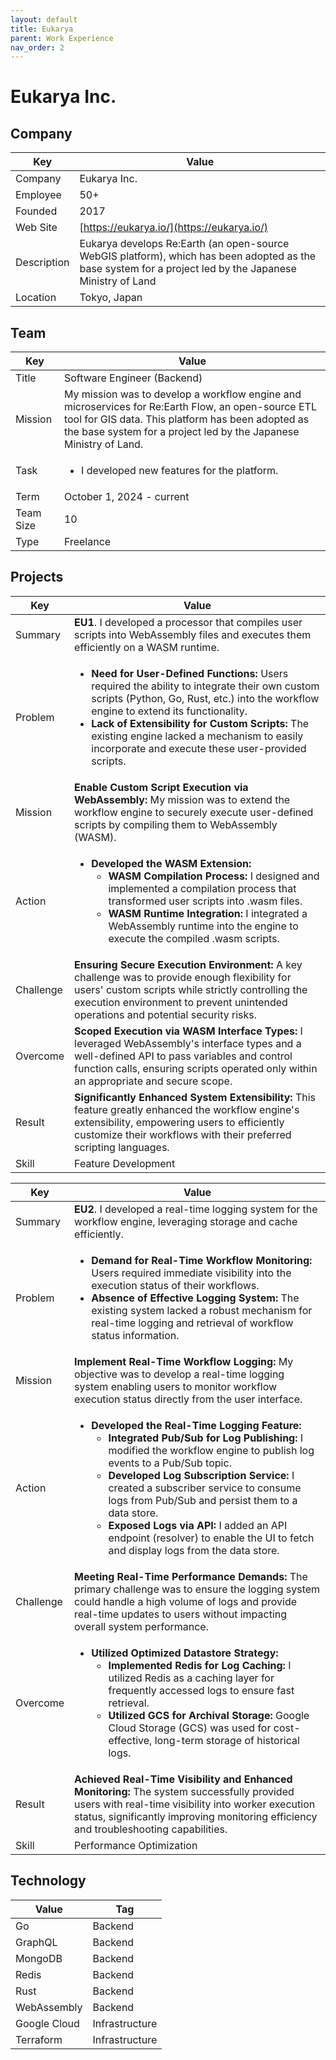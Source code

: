 ```yaml
---
layout: default
title: Eukarya
parent: Work Experience
nav_order: 2
---
```


# Eukarya Inc.

## Company

| Key         | Value                                                                                                                                                           |
| ----------- | --------------------------------------------------------------------------------------------------------------------------------------------------------------- |
| Company     | Eukarya Inc.                                                                                                                                                    |
| Employee    | 50+                                                                                                                                                             |
| Founded     | 2017                                                                                                                                                            |
| Web Site    | [https://eukarya.io/](https://eukarya.io/)                                                                                                              |
| Description | Eukarya develops Re:Earth (an open-source WebGIS platform), which has been adopted as the base system for a project led by the Japanese Ministry of Land |
| Location    | Tokyo, Japan                                                                                                                                                    |

## Team

<table>
  <thead>
    <tr>
      <th>Key</th>
      <th>Value</th>
    </tr>
  </thead>
  <tbody>
    <tr>
      <td>Title</td>
      <td>Software Engineer (Backend)</td>
    </tr>
    <tr>
      <td>Mission</td>
      <td>My mission was to develop a workflow engine and microservices for Re:Earth Flow, an open-source ETL tool for GIS data. This platform has been adopted as the base system for a project led by the Japanese Ministry of Land.</td>
    </tr>
    <tr>
      <td>Task</td>
      <td><ul><li>I developed new features for the platform.</li></ul></td>
    </tr>
    <tr>
      <td>Term</td>
      <td>October 1, 2024 - current</td>
    </tr>
    <tr>
      <td>Team Size</td>
      <td>10</td>
    </tr>
    <tr>
      <td>Type</td>
      <td>Freelance</td>
    </tr>
  </tbody>
</table>

## Projects

<table>
  <thead>
    <tr>
      <th>Key</th>
      <th>Value</th>
    </tr>
  </thead>
  <tbody>
    <tr>
      <td>Summary</td>
      <td><strong>EU1</strong>. I developed a processor that compiles user scripts into WebAssembly files and executes them efficiently on a WASM runtime.</td>
    </tr>
    <tr>
      <td>Problem</td>
      <td><ul><li><strong>Need for User-Defined Functions:</strong> Users required the ability to integrate their own custom scripts (Python, Go, Rust, etc.) into the workflow engine to extend its functionality.</li><li><strong>Lack of Extensibility for Custom Scripts:</strong> The existing engine lacked a mechanism to easily incorporate and execute these user-provided scripts.</li></ul></td>
    </tr>
    <tr>
      <td>Mission</td>
      <td><strong>Enable Custom Script Execution via WebAssembly:</strong> My mission was to extend the workflow engine to securely execute user-defined scripts by compiling them to WebAssembly (WASM).</td>
    </tr>
    <tr>
      <td>Action</td>
      <td><ul><li><strong>Developed the WASM Extension:</strong>
          <ul>
            <li><strong>WASM Compilation Process:</strong> I designed and implemented a compilation process that transformed user scripts into .wasm files.</li>
            <li><strong>WASM Runtime Integration:</strong> I integrated a WebAssembly runtime into the engine to execute the compiled .wasm scripts.</li>
          </ul>
        </li></ul></td>
    </tr>
    <tr>
      <td>Challenge</td>
      <td><strong>Ensuring Secure Execution Environment:</strong> A key challenge was to provide enough flexibility for users' custom scripts while strictly controlling the execution environment to prevent unintended operations and potential security risks.</td>
    </tr>
    <tr>
      <td>Overcome</td>
      <td><strong>Scoped Execution via WASM Interface Types:</strong> I leveraged WebAssembly's interface types and a well-defined API to pass variables and control function calls, ensuring scripts operated only within an appropriate and secure scope.</td>
    </tr>
    <tr>
      <td>Result</td>
      <td><strong>Significantly Enhanced System Extensibility:</strong> This feature greatly enhanced the workflow engine's extensibility, empowering users to efficiently customize their workflows with their preferred scripting languages.</td>
    </tr>
    <tr>
      <td>Skill</td>
      <td>Feature Development</td>
    </tr>
  </tbody>
</table>

<table>
  <thead>
    <tr>
      <th>Key</th>
      <th>Value</th>
    </tr>
  </thead>
  <tbody>
    <tr>
      <td>Summary</td>
      <td><strong>EU2</strong>. I developed a real-time logging system for the workflow engine, leveraging storage and cache efficiently.</td>
    </tr>
    <tr>
      <td>Problem</td>
      <td><ul><li><strong>Demand for Real-Time Workflow Monitoring:</strong> Users required immediate visibility into the execution status of their workflows.</li><li><strong>Absence of Effective Logging System:</strong> The existing system lacked a robust mechanism for real-time logging and retrieval of workflow status information.</li></ul></td>
    </tr>
    <tr>
      <td>Mission</td>
      <td><strong>Implement Real-Time Workflow Logging:</strong> My objective was to develop a real-time logging system enabling users to monitor workflow execution status directly from the user interface.</td>
    </tr>
    <tr>
      <td>Action</td>
      <td>
        <ul>
          <li><strong>Developed the Real-Time Logging Feature:</strong>
            <ul>
              <li><strong>Integrated Pub/Sub for Log Publishing:</strong> I modified the workflow engine to publish log events to a Pub/Sub topic.</li>
              <li><strong>Developed Log Subscription Service:</strong> I created a subscriber service to consume logs from Pub/Sub and persist them to a data store.</li>
              <li><strong>Exposed Logs via API:</strong> I added an API endpoint (resolver) to enable the UI to fetch and display logs from the data store.</li>
            </ul>
          </li>
        </ul>
      </td>
    </tr>
    <tr>
      <td>Challenge</td>
      <td><strong>Meeting Real-Time Performance Demands:</strong> The primary challenge was to ensure the logging system could handle a high volume of logs and provide real-time updates to users without impacting overall system performance.</td>
    </tr>
    <tr>
      <td>Overcome</td>
      <td>
        <ul>
          <li><strong>Utilized Optimized Datastore Strategy:</strong>
            <ul>
              <li><strong>Implemented Redis for Log Caching:</strong> I utilized Redis as a caching layer for frequently accessed logs to ensure fast retrieval.</li>
              <li><strong>Utilized GCS for Archival Storage:</strong> Google Cloud Storage (GCS) was used for cost-effective, long-term storage of historical logs.</li>
            </ul>
          </li>
        </ul>
      </td>
    </tr>
    <tr>
      <td>Result</td>
      <td><strong>Achieved Real-Time Visibility and Enhanced Monitoring:</strong> The system successfully provided users with real-time visibility into worker execution status, significantly improving monitoring efficiency and troubleshooting capabilities.</td>
    </tr>
    <tr>
      <td>Skill</td>
      <td>Performance Optimization</td>
    </tr>
  </tbody>
</table>

## Technology

| Value        | Tag            |
| ------------ | -------------- |
| Go           | Backend        |
| GraphQL      | Backend        |
| MongoDB      | Backend        |
| Redis        | Backend        |
| Rust         | Backend        |
| WebAssembly  | Backend        |
| Google Cloud | Infrastructure |
| Terraform    | Infrastructure | 